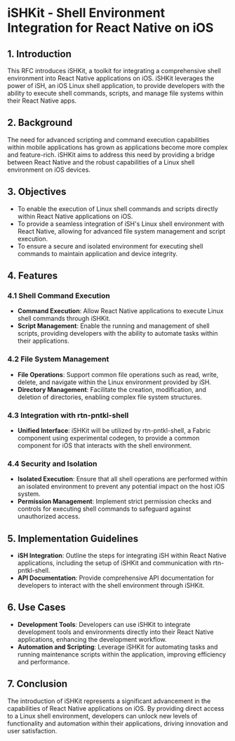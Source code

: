 # iSHKit - Shell Environment Integration for React Native on iOS

## 1. Introduction

This RFC introduces iSHKit, a toolkit for integrating a comprehensive shell environment into React Native applications on iOS. iSHKit leverages the power of iSH, an iOS Linux shell application, to provide developers with the ability to execute shell commands, scripts, and manage file systems within their React Native apps.

## 2. Background

The need for advanced scripting and command execution capabilities within mobile applications has grown as applications become more complex and feature-rich. iSHKit aims to address this need by providing a bridge between React Native and the robust capabilities of a Linux shell environment on iOS devices.

## 3. Objectives

- To enable the execution of Linux shell commands and scripts directly within React Native applications on iOS.
- To provide a seamless integration of iSH's Linux shell environment with React Native, allowing for advanced file system management and script execution.
- To ensure a secure and isolated environment for executing shell commands to maintain application and device integrity.

## 4. Features

### 4.1 Shell Command Execution

- **Command Execution**: Allow React Native applications to execute Linux shell commands through iSHKit.
- **Script Management**: Enable the running and management of shell scripts, providing developers with the ability to automate tasks within their applications.

### 4.2 File System Management

- **File Operations**: Support common file operations such as read, write, delete, and navigate within the Linux environment provided by iSH.
- **Directory Management**: Facilitate the creation, modification, and deletion of directories, enabling complex file system structures.

### 4.3 Integration with rtn-pntkl-shell

- **Unified Interface**: iSHKit will be utilized by rtn-pntkl-shell, a Fabric component using experimental codegen, to provide a common component for iOS that interacts with the shell environment.

### 4.4 Security and Isolation

- **Isolated Execution**: Ensure that all shell operations are performed within an isolated environment to prevent any potential impact on the host iOS system.
- **Permission Management**: Implement strict permission checks and controls for executing shell commands to safeguard against unauthorized access.

## 5. Implementation Guidelines

- **iSH Integration**: Outline the steps for integrating iSH within React Native applications, including the setup of iSHKit and communication with rtn-pntkl-shell.
- **API Documentation**: Provide comprehensive API documentation for developers to interact with the shell environment through iSHKit.

## 6. Use Cases

- **Development Tools**: Developers can use iSHKit to integrate development tools and environments directly into their React Native applications, enhancing the development workflow.
- **Automation and Scripting**: Leverage iSHKit for automating tasks and running maintenance scripts within the application, improving efficiency and performance.

## 7. Conclusion

The introduction of iSHKit represents a significant advancement in the capabilities of React Native applications on iOS. By providing direct access to a Linux shell environment, developers can unlock new levels of functionality and automation within their applications, driving innovation and user satisfaction.
